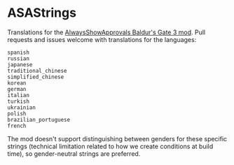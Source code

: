 # ASAStrings
Translations for the [AlwaysShowApprovals Baldur's Gate 3 mod](https://www.nexusmods.com/baldursgate3/mods/4675/). Pull requests and issues welcome with translations for the languages:

```
spanish
russian
japanese
traditional_chinese
simplified_chinese
korean
german
italian
turkish
ukrainian
polish
brazilian_portuguese
french
```
The mod doesn't support distinguishing between genders for these specific strings (technical limitation related to how we create conditions at build time), so gender-neutral strings are preferred.
